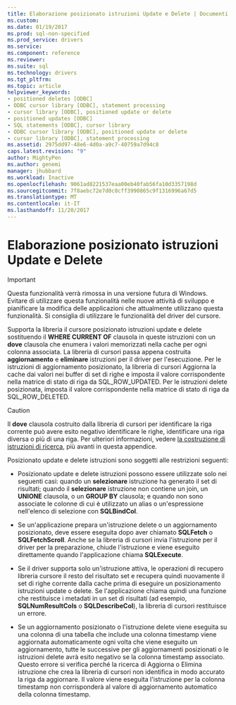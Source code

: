 ```yaml
---
title: Elaborazione posizionato istruzioni Update e Delete | Documenti Microsoft
ms.custom: 
ms.date: 01/19/2017
ms.prod: sql-non-specified
ms.prod_service: drivers
ms.service: 
ms.component: reference
ms.reviewer: 
ms.suite: sql
ms.technology: drivers
ms.tgt_pltfrm: 
ms.topic: article
helpviewer_keywords:
- positioned deletes [ODBC]
- ODBC cursor library [ODBC], statement processing
- cursor library [ODBC], positioned update or delete
- positioned updates [ODBC]
- SQL statements [ODBC], cursor library
- ODBC cursor library [ODBC], positioned update or delete
- cursor library [ODBC], statement processing
ms.assetid: 2975dd97-48e6-4d0a-a9c7-40759a7d94c8
caps.latest.revision: "9"
author: MightyPen
ms.author: genemi
manager: jhubbard
ms.workload: Inactive
ms.openlocfilehash: 9061ad8221537eaa00eb40fab56fa10d3357198d
ms.sourcegitcommit: 7f8aebc72e7d0c8cff3990865c9f1316996a67d5
ms.translationtype: MT
ms.contentlocale: it-IT
ms.lasthandoff: 11/20/2017
---
```

# <a name="processing-positioned-update-and-delete-statements"></a>Elaborazione posizionato istruzioni Update e Delete
> [!IMPORTANT]  
>  Questa funzionalità verrà rimossa in una versione futura di Windows. Evitare di utilizzare questa funzionalità nelle nuove attività di sviluppo e pianificare la modifica delle applicazioni che attualmente utilizzano questa funzionalità. Si consiglia di utilizzare le funzionalità del driver del cursore.  
  
 Supporta la libreria il cursore posizionato istruzioni update e delete sostituendo il **WHERE CURRENT OF** clausola in queste istruzioni con un **dove** clausola che enumera i valori memorizzati nella cache per ogni colonna associata. La libreria di cursori passa appena costruita **aggiornamento** e **eliminare** istruzioni per il driver per l'esecuzione. Per le istruzioni di aggiornamento posizionato, la libreria di cursori Aggiorna la cache dai valori nei buffer di set di righe e imposta il valore corrispondente nella matrice di stato di riga da SQL_ROW_UPDATED. Per le istruzioni delete posizionata, imposta il valore corrispondente nella matrice di stato di riga da SQL_ROW_DELETED.  
  
> [!CAUTION]  
>  Il **dove** clausola costruito dalla libreria di cursori per identificare la riga corrente può avere esito negativo identificare le righe, identificare una riga diversa o più di una riga. Per ulteriori informazioni, vedere [la costruzione di istruzioni di ricerca](../../../odbc/reference/appendixes/constructing-searched-statements.md), più avanti in questa appendice.  
  
 Posizionato update e delete istruzioni sono soggetti alle restrizioni seguenti:  
  
-   Posizionato update e delete istruzioni possono essere utilizzate solo nei seguenti casi: quando un **selezionare** istruzione ha generato il set di risultati; quando il **selezionare** istruzione non contiene un join, un  **UNIONE** clausola, o un **GROUP BY** clausola; e quando non sono associate le colonne di cui è utilizzato un alias o un'espressione nell'elenco di selezione con **SQLBindCol**.  
  
-   Se un'applicazione prepara un'istruzione delete o un aggiornamento posizionato, deve essere eseguita dopo aver chiamato **SQLFetch** o **SQLFetchScroll**. Anche se la libreria di cursori invia l'istruzione per il driver per la preparazione, chiude l'istruzione e viene eseguito direttamente quando l'applicazione chiama **SQLExecute**.  
  
-   Se il driver supporta solo un'istruzione attiva, le operazioni di recupero libreria cursore il resto del risultato set e recupera quindi nuovamente il set di righe corrente dalla cache prima di eseguire un posizionamento istruzioni update o delete. Se l'applicazione chiama quindi una funzione che restituisce i metadati in un set di risultati (ad esempio, **SQLNumResultCols** o **SQLDescribeCol**), la libreria di cursori restituisce un errore.  
  
-   Se un aggiornamento posizionato o l'istruzione delete viene eseguita su una colonna di una tabella che include una colonna timestamp viene aggiornata automaticamente ogni volta che viene eseguito un aggiornamento, tutte le successive per gli aggiornamenti posizionati o le istruzioni delete avrà esito negativo se la colonna timestamp associato. Questo errore si verifica perché la ricerca di Aggiorna o Elimina istruzione che crea la libreria di cursori non identifica in modo accurato la riga da aggiornare. Il valore viene eseguita l'istruzione per la colonna timestamp non corrisponderà al valore di aggiornamento automatico della colonna timestamp.
